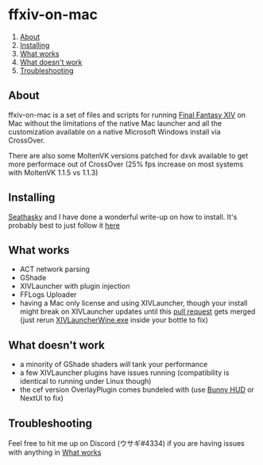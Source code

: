 # ffxiv-on-mac 

1. [About](#about)
1. [Installing](#installing)
1. [What works](#what-works)
1. [What doesn't work](#what-doesnt-work)
1. [Troubleshooting](#troubleshooting)

## About

ffxiv-on-mac is a set of files and scripts for running [Final Fantasy XIV](http://www.finalfantasyxiv.com/) on Mac without the limitations of the native Mac launcher and all the customization available on a native Microsoft Windows install via CrossOver.

There are also some MoltenVK versions patched for dxvk available to get more performace out of CrossOver (25% fps increase on most systems with MoltenVK 1.1.5 vs 1.1.3)

## Installing

[Seathasky](https://github.com/seathasky) and I have done a wonderful write-up on how to install. It's probably best to just follow it [here](https://github.com/seathasky/FF14-MAC_ModSupport)

## What works

* ACT network parsing
* GShade
* XIVLauncher with plugin injection
* FFLogs Uploader
* having a Mac only license and using XIVLauncher, though your install might break on XIVLauncher updates until this [pull request](https://github.com/goatcorp/FFXIVQuickLauncher/pull/572) gets merged (just rerun [XIVLauncherWine.exe](https://github.com/marzent/ffxiv-on-mac/raw/main/XIVLauncherWine.exe) inside your bottle to fix)

## What doesn't work

* a minority of GShade shaders *will* tank your performance
* a few XIVLauncher plugins have issues running (compatibility is identical to running under Linux though)
* the cef version OverlayPlugin comes bundeled with (use [Bunny HUD](https://github.com/marzent/Bunny-HUD) or NextUI to fix)

## Troubleshooting

Feel free to hit me up on Discord (ウサギ#4334) if you are having issues with anything in [What works](#what-works)
